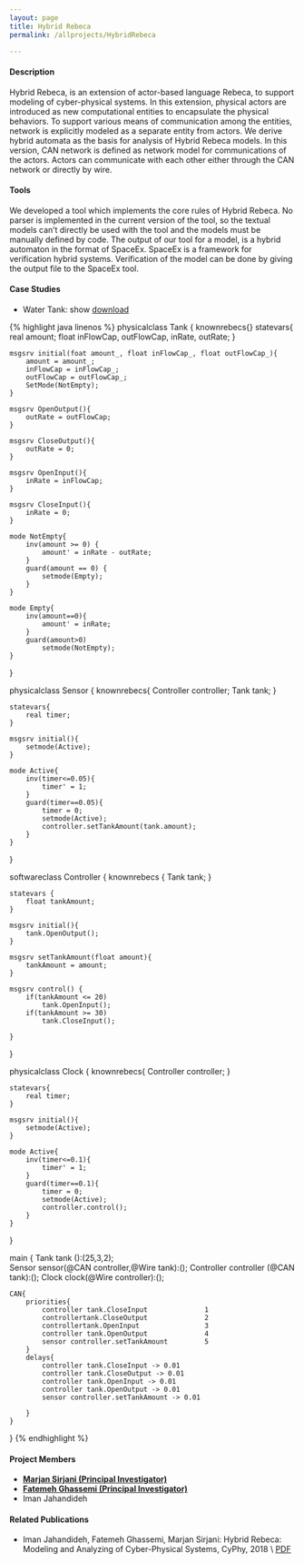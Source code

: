 ```yaml
---
layout: page
title: Hybrid Rebeca
permalink: /allprojects/HybridRebeca

---
```


#### Description

Hybrid Rebeca, is an extension of actor-based language Rebeca, to support modeling of cyber-physical systems. In this extension, physical actors are introduced as new computational entities to encapsulate the physical behaviors. To support various means of communication among the entities, network is explicitly modeled as a separate entity from actors. We derive hybrid automata as the basis for analysis of Hybrid Rebeca models.
In this version, CAN network is defined as network model for communications of the actors. Actors can communicate with each other either through the CAN network or directly by wire.

<script type="text/javscript" src="https://ajax.googleapis.com/ajax/libs/jquery/3.3.1/jquery.min.js" ></script>

<script type="text/javascript">
function showit() {
  var x = document.getElementById("myDIV");
  if ($("#myDIV").is(":visible")) {
      $("#myDIV").hide(1000);
  } else {
      $("#myDIV").show(1000);
  }
}
</script>

#### Tools
We developed a tool which implements the core rules of Hybrid Rebeca. No parser is implemented in the current version of the tool, so the textual models can’t directly be used with the tool and the models must be manually defined by code.
The output of our tool for a model, is a hybrid automaton in the format of SpaceEx. SpaceEx is a framework for verification hybrid systems. Verification of the model can be done by giving the output file to the SpaceEx tool.

#### Case Studies
* Water Tank: <a class="link link_show" onclick="showit()">show</a> 
<a class="link link_download" href="/assets/projects/HybridRebeca/case-studies/WaterTank.rebeca">download</a>
<div id="myDIV">
{% highlight java linenos %}
physicalclass Tank {
    knownrebecs{}
    statevars{
        real amount; 
        float inFlowCap, outFlowCap, inRate, outRate;
    }

    msgsrv initial(foat amount_, float inFlowCap_, float outFlowCap_){
        amount = amount_;
        inFlowCap = inFlowCap_;
        outFlowCap = outFlowCap_;
        SetMode(NotEmpty);
    }
    
    msgsrv OpenOutput(){
        outRate = outFlowCap;
    }
    
    msgsrv CloseOutput(){
        outRate = 0;
    }
    
    msgsrv OpenInput(){
        inRate = inFlowCap;
    }
    
    msgsrv CloseInput(){
        inRate = 0;
    }
    
    mode NotEmpty{
        inv(amount >= 0) {
            amount' = inRate - outRate;
        }
        guard(amount == 0) {
            setmode(Empty);
        }
    }
    
    mode Empty{
        inv(amount==0){
            amount' = inRate;
        }
        guard(amount>0)
            setmode(NotEmpty);
    }
}

physicalclass Sensor {
    knownrebecs{ 
        Controller controller;
        Tank tank;
    }
    
    statevars{
        real timer;
    }
    
    msgsrv initial(){
        setmode(Active);
    }
    
    mode Active{
        inv(timer<=0.05){
            timer' = 1;
        }
        guard(timer==0.05){
            timer = 0;
            setmode(Active);
            controller.setTankAmount(tank.amount);
        }
    }
}

softwareclass Controller {
    knownrebecs { 
        Tank tank;
    }
    
    statevars {
        float tankAmount;
    }
    
    msgsrv initial(){
        tank.OpenOutput();
    }
    
    msgsrv setTankAmount(float amount){
        tankAmount = amount;
    }
    
    msgsrv control() {
        if(tankAmount <= 20)
            tank.OpenInput();
        if(tankAmount >= 30)
            tank.CloseInput();
        
    }
}

physicalclass Clock {
    knownrebecs{ 
        Controller controller;
    }
    
    statevars{
        real timer;
    }
    
    msgsrv initial(){
        setmode(Active);
    }
    
    mode Active{
        inv(timer<=0.1){
            timer' = 1;
        }
        guard(timer==0.1){
            timer = 0;
            setmode(Active);
            controller.control();
        }
    }
}

main {
    Tank tank ():(25,3,2);    
    Sensor sensor(@CAN controller,@Wire tank):();
    Controller controller (@CAN tank):();
    Clock clock(@Wire controller):();

    CAN{
        priorities{
            controller tank.CloseInput              1
            controllertank.CloseOutput              2
            controllertank.OpenInput                3
            controller tank.OpenOutput              4
            sensor controller.setTankAmount         5
        }
        delays{
            controller tank.CloseInput -> 0.01
            controller tank.CloseOutput -> 0.01
            controller tank.OpenInput -> 0.01
            controller tank.OpenOutput -> 0.01
            sensor controller.setTankAmount -> 0.01
            
        }
    }
}
{% endhighlight %}
</div>


#### Project Members
* **<u>Marjan Sirjani (Principal Investigator)</u>**
* **<u>Fatemeh Ghassemi (Principal Investigator)</u>**
* Iman Jahandideh

#### Related Publications
* Iman Jahandideh, Fatemeh Ghassemi, Marjan Sirjani: Hybrid Rebeca: Modeling and Analyzing of Cyber-Physical Systems, CyPhy, 2018
\\
<a class="link link_pdf" href="/assets/papers/2018/Hybrid-Rebeca-Modeling-and-Analyzing-of-Cyber-Physical-System.pdf">PDF</a>

